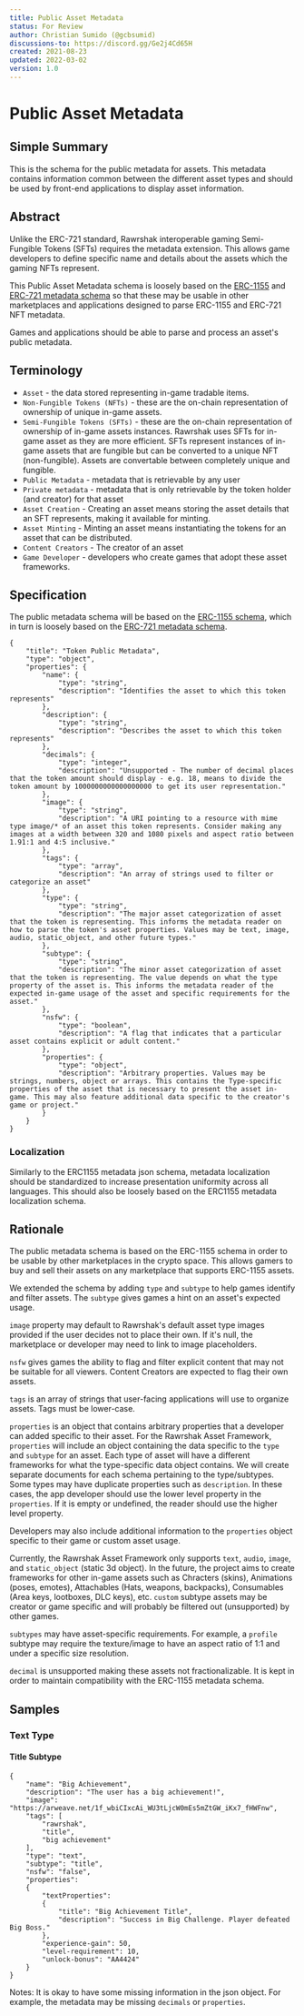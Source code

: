 ```yaml
---
title: Public Asset Metadata
status: For Review
author: Christian Sumido (@gcbsumid)
discussions-to: https://discord.gg/Ge2j4Cd65H
created: 2021-08-23
updated: 2022-03-02
version: 1.0
---
```


# Public Asset Metadata

## Simple Summary

This is the schema for the public metadata for assets. This metadata contains information common between the different asset types and should be used by front-end applications to display asset information.

## Abstract

Unlike the ERC-721 standard, Rawrshak interoperable gaming Semi-Fungible Tokens (SFTs) requires the metadata extension. This allows game developers to define specific name and details about the assets which the gaming NFTs represent. 

This Public Asset Metadata schema is loosely based on the [ERC-1155](https://github.com/ethereum/EIPs/blob/master/EIPS/eip-1155.md#erc-1155-metadata-uri-json-schema) and [ERC-721 metadata schema](https://eips.ethereum.org/EIPS/eip-721) so that these may be usable in other marketplaces and applications designed to parse ERC-1155 and ERC-721 NFT metadata.

Games and applications should be able to parse and process an asset's public metadata. 

## Terminology 

* `Asset` - the data stored representing in-game tradable items. 
* `Non-Fungible Tokens (NFTs)` - these are the on-chain representation of ownership of unique in-game assets.
* `Semi-Fungible Tokens (SFTs)` - these are the on-chain representation of ownership of in-game assets instances. Rawrshak uses SFTs for in-game asset as they are more efficient. SFTs represent instances of in-game assets that are fungible but can be converted to a unique NFT (non-fungible). Assets are convertable between completely unique and fungible. 
* `Public Metadata` - metadata that is retrievable by any user
* `Private metadata` - metadata that is only retrievable by the token holder (and creator) for that asset
* `Asset Creation` - Creating an asset means storing the asset details that an SFT represents, making it available for minting.
* `Asset Minting` - Minting an asset means instantiating the tokens for an asset that can be distributed.
* `Content Creators` - The creator of an asset
* `Game Developer` - developers who create games that adopt these asset frameworks.

## Specification 

The public metadata schema will be based on the [ERC-1155 schema](https://github.com/ethereum/EIPs/blob/master/EIPS/eip-1155.md#erc-1155-metadata-uri-json-schema), which in turn is loosely based on the [ERC-721 metadata schema](https://eips.ethereum.org/EIPS/eip-721).

```
{
    "title": "Token Public Metadata",
    "type": "object",
    "properties": {
        "name": {
            "type": "string",
            "description": "Identifies the asset to which this token represents"
        },
        "description": {
            "type": "string",
            "description": "Describes the asset to which this token represents"
        },
        "decimals": {
            "type": "integer",
            "description": "Unsupported - The number of decimal places that the token amount should display - e.g. 18, means to divide the token amount by 1000000000000000000 to get its user representation."
        },
        "image": {
            "type": "string",
            "description": "A URI pointing to a resource with mime type image/* of an asset this token represents. Consider making any images at a width between 320 and 1080 pixels and aspect ratio between 1.91:1 and 4:5 inclusive."
        },
        "tags": {
            "type": "array",
            "description": "An array of strings used to filter or categorize an asset"
        },
        "type": {
            "type": "string",
            "description": "The major asset categorization of asset that the token is representing. This informs the metadata reader on how to parse the token's asset properties. Values may be text, image, audio, static_object, and other future types."
        },
        "subtype": {
            "type": "string",
            "description": "The minor asset categorization of asset that the token is representing. The value depends on what the type property of the asset is. This informs the metadata reader of the expected in-game usage of the asset and specific requirements for the asset."
        },
        "nsfw": {
            "type": "boolean",
            "description": "A flag that indicates that a particular asset contains explicit or adult content."
        },
        "properties": {
            "type": "object",
            "description": "Arbitrary properties. Values may be strings, numbers, object or arrays. This contains the Type-specific properties of the asset that is necessary to present the asset in-game. This may also feature additional data specific to the creator's game or project."
        }
    }
}
```

### Localization
Similarly to the ERC1155 metadata json schema, metadata localization should be standardized to increase presentation uniformity across all languages. This should also be loosely based on the ERC1155 metadata localization schema. 

## Rationale

The public metadata schema is based on the ERC-1155 schema in order to be usable by other marketplaces in the crypto space. This allows gamers to buy and sell their assets on any marketplace that supports ERC-1155 assets. 

We extended the schema by adding `type` and `subtype` to help games identify and filter assets. The `subtype` gives games a hint on an asset's expected usage.

`image` property may default to Rawrshak's default asset type images provided if the user decides not to place their own. If it's null, the marketplace or developer may need to link to image placeholders. 

`nsfw` gives games the ability to flag and filter explicit content that may not be suitable for all viewers. Content Creators are expected to flag their own assets.

`tags` is an array of strings that user-facing applications will use to organize assets. Tags must be lower-case.

`properties` is an object that contains arbitrary properties that a developer can added specific to their asset. For the Rawrshak Asset Framework, `properties` will include an object containing the data specific to the `type` and `subtype` for an asset. Each type of asset will have a different frameworks for what the type-specific data object contains. We will create separate documents for each schema pertaining to the type/subtypes. Some types may have duplicate properties such as `description`. In these cases, the app developer should use the lower level property in the `properties`. If it is empty or undefined, the reader should use the higher level property.

Developers may also include additional information to the `properties` object specific to their game or custom asset usage.

Currently, the Rawrshak Asset Framework only supports `text`, `audio`, `image`, and `static_object` (static 3d object). In the future, the project aims to create frameworks for other in-game assets such as Chracters (skins), Animations (poses, emotes), Attachables (Hats, weapons, backpacks), Consumables (Area keys, lootboxes, DLC keys), etc. `custom` subtype assets may be creator or game specific and will probably be filtered out (unsupported) by other games.

`subtypes` may have asset-specific requirements. For example, a `profile` subtype may require the texture/image to have an aspect ratio of 1:1 and under a specific size resolution. 

`decimal` is unsupported making these assets not fractionalizable. It is kept in order to maintain compatibility with the ERC-1155 metadata schema.

## Samples

### Text Type
#### Title Subtype
```
{
    "name": "Big Achievement",
    "description": "The user has a big achievement!",
    "image": "https://arweave.net/1f_wbiCIxcAi_WU3tLjcW0mEs5mZtGW_iKx7_fHWFnw",
    "tags": [
        "rawrshak",
        "title",
        "big achievement"
    ],
    "type": "text",
    "subtype": "title",
    "nsfw": "false",
    "properties":
    {
        "textProperties":
        {
            "title": "Big Achievement Title",
            "description": "Success in Big Challenge. Player defeated Big Boss."
        },
        "experience-gain": 50,
        "level-requirement": 10,
        "unlock-bonus": "AA4424"
    }
}
```

Notes: It is okay to have some missing information in the json object. For example, the metadata may be missing `decimals` or `properties`.
